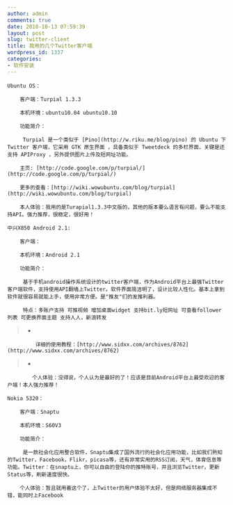 ```yaml
---
author: admin
comments: true
date: 2010-10-13 07:59:39
layout: post
slug: twitter-client
title: 我用的几个Twitter客户端
wordpress_id: 1337
categories:
- 软件安装
---
```



	Ubuntu OS：





> 
	
> 
> 
		客户端：Turpial 1.3.3
	
> 
> 
	
> 
> 
		本机环境：ubuntu10.04 ubuntu10.10
	
> 
> 
	
> 
> 
		功能简介：
	
> 
> 
	
> 
> 
		 Turpial 是一个类似于 [Pino](http://w.riku.me/blog/pino) 的 Ubuntu 下 Twitter 客户端，它采用 GTK 原生界面 ，具备类似于 Tweetdeck 的多栏界面，关键是还支持 APIProxy ，另外提供图片上传及短网址功能。
	
> 
> 
	
> 
> 
		主页: [http://code.google.com/p/turpial/](http://code.google.com/p/turpial/)
	
> 
> 
	
> 
> 
		更多的查看：[http://wiki.wowubuntu.com/blog/turpial](http://wiki.wowubuntu.com/blog/turpial)
	
> 
> 
	
> 
> 
		
	
> 
> 
	
> 
> 
		本人体验：我用的是Turapial1.3.3中文版的，其他的版本要么语言有问题，要么不能支持API。强力推荐，很稳定，很好用！
	
> 
> 
	
> 
> 
		  

		
	
> 
> 






	中兴X850 Android 2.1:





> 
	
> 
> 
		客户端：
	
> 
> 
	
> 
> 
		本机环境：Android 2.1
	
> 
> 
	
> 
> 
		功能简介：
	
> 
> 
	
> 
> 
		 基于手机android操作系统设计的twitter客户端，作为Android平台上最强Twitter客户端软件，支持使用API翻墙上Twitter。软件界面简洁明了，设计比较人性化。基本上拿到软件就很容易就能上手，使用非常方便。是"推友"们的发推利器。
	
> 
> 
	
> 
> 
		 特点：多账户支持 可推视频 增加桌面widget 支持bit.ly短网址 可查看follower列表 可更换界面主题 支持人人，新浪转发
	
> 
> 
	
> 
> 
		
>   * 
			 详细的使用教程：[http://www.sidxx.com/archives/8762](http://www.sidxx.com/archives/8762)
		
> 
		
>   * 
			个人体验：没得说，个人认为是最好的了！应该是目前Android平台上最受欢迎的客户端！本人强力推荐！
		
> 
	






	  

	






	Nokia 5320：





> 
	
> 
> 
		客户端：Snaptu
	
> 
> 
	
> 
> 
		本机环境：S60V3
	
> 
> 
	
> 
> 
		功能简介：
	
> 
> 
	
> 
> 
		 是一款社会化应用整合软件，Snaptu集成了国外流行的社会化应用功能，比如我们熟知的Twitter，Facebook，Flikr，picasa等，还有非常实用的RSS订阅，天气，体育信息等功能。Twitter：在snaptu上，你可以自由的登陆你的推特账号，并且浏览Twitter，更新Status等，刷新速度很快。
	
> 
> 
	
> 
> 
		个人体验：暂且就用着这个了，上Twitter的用户体验不太好，但是网络服务器集成不错，能同时上Facebook
	
> 
> 
	
> 
> 
		  

		
	
> 
> 






	




